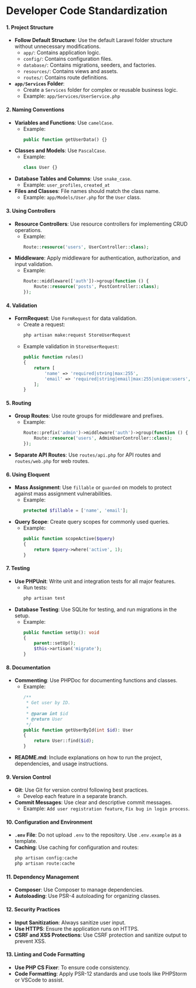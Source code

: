 # Developer Code Standardization

#### 1. **Project Structure**
- **Follow Default Structure**: Use the default Laravel folder structure without unnecessary modifications.
  - `app/`: Contains application logic.
  - `config/`: Contains configuration files.
  - `database/`: Contains migrations, seeders, and factories.
  - `resources/`: Contains views and assets.
  - `routes/`: Contains route definitions.
- **`app/Services` Folder**:
  - Create a `Services` folder for complex or reusable business logic.
  - Example: `app/Services/UserService.php`

#### 2. **Naming Conventions**
- **Variables and Functions**: Use `camelCase`.
  - Example:
    ```php
    public function getUserData() {}
    ```
- **Classes and Models**: Use `PascalCase`.
  - Example:
    ```php
    class User {}
    ```
- **Database Tables and Columns**: Use `snake_case`.
  - Example: `user_profiles`, `created_at`
- **Files and Classes**: File names should match the class name.
  - Example: `app/Models/User.php` for the `User` class.

#### 3. **Using Controllers**
- **Resource Controllers**: Use resource controllers for implementing CRUD operations.
  - Example:
    ```php
    Route::resource('users', UserController::class);
    ```
- **Middleware**: Apply middleware for authentication, authorization, and input validation.
  - Example:
    ```php
    Route::middleware(['auth'])->group(function () {
        Route::resource('posts', PostController::class);
    });
    ```

#### 4. **Validation**
- **FormRequest**: Use `FormRequest` for data validation.
  - Create a request:
    ```bash
    php artisan make:request StoreUserRequest
    ```
  - Example validation in `StoreUserRequest`:
    ```php
    public function rules()
    {
        return [
            'name' => 'required|string|max:255',
            'email' => 'required|string|email|max:255|unique:users',
        ];
    }
    ```

#### 5. **Routing**
- **Group Routes**: Use route groups for middleware and prefixes.
  - Example:
    ```php
    Route::prefix('admin')->middleware('auth')->group(function () {
        Route::resource('users', AdminUserController::class);
    });
    ```
- **Separate API Routes**: Use `routes/api.php` for API routes and `routes/web.php` for web routes.

#### 6. **Using Eloquent**
- **Mass Assignment**: Use `fillable` or `guarded` on models to protect against mass assignment vulnerabilities.
  - Example:
    ```php
    protected $fillable = ['name', 'email'];
    ```
- **Query Scope**: Create query scopes for commonly used queries.
  - Example:
    ```php
    public function scopeActive($query)
    {
        return $query->where('active', 1);
    }
    ```

#### 7. **Testing**
- **Use PHPUnit**: Write unit and integration tests for all major features.
  - Run tests:
    ```bash
    php artisan test
    ```
- **Database Testing**: Use SQLite for testing, and run migrations in the setup.
  - Example:
    ```php
    public function setUp(): void
    {
        parent::setUp();
        $this->artisan('migrate');
    }
    ```

#### 8. **Documentation**
- **Commenting**: Use PHPDoc for documenting functions and classes.
  - Example:
    ```php
    /**
     * Get user by ID.
     *
     * @param int $id
     * @return User
     */
    public function getUserById(int $id): User
    {
        return User::find($id);
    }
    ```
- **README.md**: Include explanations on how to run the project, dependencies, and usage instructions.

#### 9. **Version Control**
- **Git**: Use Git for version control following best practices.
  - Develop each feature in a separate branch.
- **Commit Messages**: Use clear and descriptive commit messages.
  - Example: `Add user registration feature`, `Fix bug in login process`.

#### 10. **Configuration and Environment**
- **`.env` File**: Do not upload `.env` to the repository. Use `.env.example` as a template.
- **Caching**: Use caching for configuration and routes:
  ```bash
  php artisan config:cache
  php artisan route:cache
  ```

#### 11. **Dependency Management**
- **Composer**: Use Composer to manage dependencies.
- **Autoloading**: Use PSR-4 autoloading for organizing classes.

#### 12. **Security Practices**
- **Input Sanitization**: Always sanitize user input.
- **Use HTTPS**: Ensure the application runs on HTTPS.
- **CSRF and XSS Protections**: Use CSRF protection and sanitize output to prevent XSS.

#### 13. **Linting and Code Formatting**
- **Use PHP CS Fixer**: To ensure code consistency.
- **Code Formatting**: Apply PSR-12 standards and use tools like PHPStorm or VSCode to assist.


